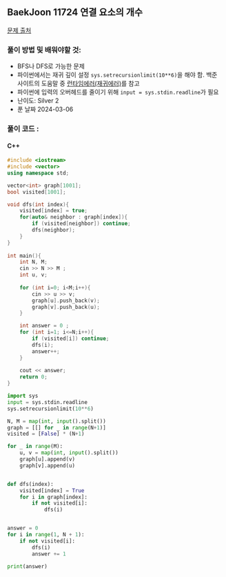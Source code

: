 ## BaekJoon 11724 연결 요소의 개수

[문제 출처](https://www.acmicpc.net/problem/11724)  

### 풀이 방법 및 배워야할 것: 

   *  BFS나 DFS로 가능한 문제
   *  파이썬에서는 재귀 깊이 설정 `sys.setrecursionlimit(10**6)`을 해야 함. 백준 사이트의 도움말 중 [런타임에러(재귀에러)](https://help.acmicpc.net/judge/rte/RecursionError)를 참고
   *  파이썬에 입력의 오버헤드를 줄이기 위해 `input = sys.stdin.readline`가 필요
   *  난이도: Silver 2
   *  푼 날짜 2024-03-06

### 풀이 코드 :

#### C++
```cpp
#include <iostream>
#include <vector>
using namespace std;

vector<int> graph[1001];
bool visited[1001];

void dfs(int index){
	visited[index] = true;
	for(auto& neighbor : graph[index]){
		if (visited[neighbor]) continue;
		dfs(neighbor);
	}
}
		
int main(){
	int N, M;
	cin >> N >> M ;
	int u, v;
	
	for (int i=0; i<M;i++){
		cin >> u >> v;
		graph[u].push_back(v);	
		graph[v].push_back(u);
	}

	int answer = 0 ;
	for (int i=1; i<=N;i++){
		if (visited[i]) continue;
		dfs(i);
		answer++;
	}
	
	cout << answer;
	return 0;
}

```

```python
import sys
input = sys.stdin.readline
sys.setrecursionlimit(10**6)

N, M = map(int, input().split())
graph = [[] for _ in range(N+1)]
visited = [False] * (N+1)

for _ in range(M):
    u, v = map(int, input().split())
    graph[u].append(v)
    graph[v].append(u)


def dfs(index):
    visited[index] = True
    for i in graph[index]:
        if not visited[i]:
            dfs(i)


answer = 0
for i in range(1, N + 1):
    if not visited[i]:
        dfs(i)
        answer += 1

print(answer)
```
